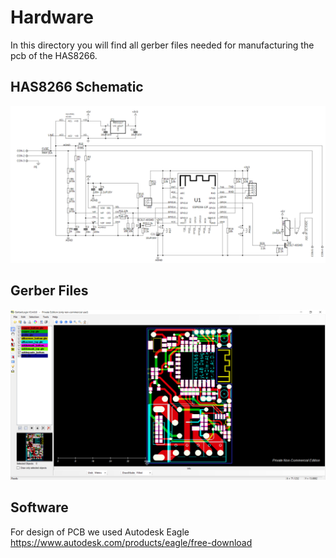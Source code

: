 # Hardware
In this directory you will find all gerber files needed for manufacturing the pcb of the HAS8266.

## HAS8266 Schematic
![HAS8266 Schematic](SCH.png)

## Gerber Files
![Gerber Files](GerberFiles.png)

## Software
For design of PCB we used Autodesk Eagle
https://www.autodesk.com/products/eagle/free-download
